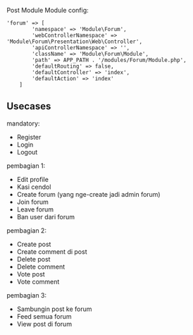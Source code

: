 Post Module
Module config:
```
'forum' => [
        'namespace' => 'Module\Forum',
        'webControllerNamespace' => 'Module\Forum\Presentation\Web\Controller',
        'apiControllerNamespace' => '',
        'className' => 'Module\Forum\Module',
        'path' => APP_PATH . '/modules/Forum/Module.php',
        'defaultRouting' => false,
        'defaultController' => 'index',
        'defaultAction' => 'index'
    ]
```

## Usecases
mandatory:
- Register
- Login
- Logout

pembagian 1:
- Edit profile
- Kasi cendol
- Create forum (yang nge-create jadi admin forum)
- Join forum
- Leave forum
- Ban user dari forum

pembagian 2:
- Create post
- Create comment di post
- Delete post
- Delete comment
- Vote post
- Vote comment

pembagian 3:
- Sambungin post ke forum
- Feed semua forum
- View post di forum

